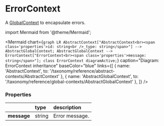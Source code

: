 # ErrorContext

A [GlobalContext](/taxonomy/reference/global-contexts/overview.md) to encapsulate errors.

import Mermaid from '@theme/Mermaid';

<Mermaid chart={`
	graph LR
        AbstractContext["AbstractContext<br><span class='properties'>id: string<br />_type: string</span>"] --> AbstractGlobalContext;
        AbstractGlobalContext --> ErrorContext["ErrorContext<br><span class='properties'>message: string</span>"];
    class ErrorContext diagramActive;
`} 
  caption="Diagram: ErrorContext inheritance" 
  baseColor="blue" 
  links={[
    { name: 'AbstractContext', to: '/taxonomy/reference/abstract-contexts/AbstractContext' },
    { name: 'AbstractGlobalContext', to: '/taxonomy/reference/global-contexts/AbstractGlobalContext' },
  ]}
/>

### Properties
|              | type        | description
| :--          | :--         | :--           
| **message**  | string      | Error message.
